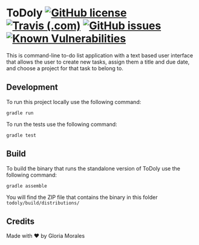 # ToDoly [![GitHub license](https://img.shields.io/github/license/gmoraleslondono/todoly.svg)](https://github.com/gmoraleslondono/todoly/blob/master/LICENSE) [![Travis (.com)](https://img.shields.io/travis/com/gmoraleslondono/todoly.svg)](https://travis-ci.com/gmoraleslondono/todoly) [![GitHub issues](https://img.shields.io/github/issues/gmoraleslondono/todoly.svg)](https://github.com/gmoraleslondono/todoly/issues) [![Known Vulnerabilities](https://snyk.io/test/github/gmoraleslondono/todoly/badge.svg)](https://snyk.io/test/github/gmoraleslondono/todoly)

This is command-line to-do list application with a text based user interface that allows the user to create new tasks, assign them a title and due date, and choose a project for that task to belong to.

## Development

To run this project locally use the following command:

`gradle run`

To run the tests use the following command:

`gradle test`

## Build

To build the binary that runs the standalone version of ToDoly use the following command:

`gradle assemble`

You will find the ZIP file that contains the binary in this folder `todoly/build/distributions/`

## Credits

Made with ❤ by Gloria Morales

